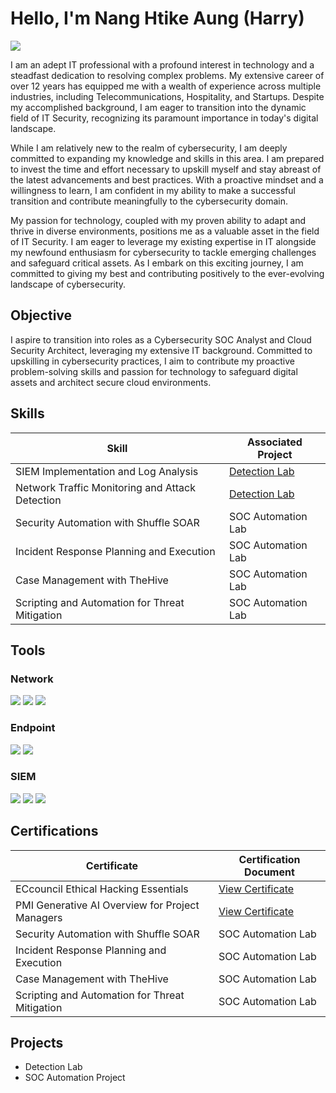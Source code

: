 # Hello, I'm Nang Htike Aung (Harry)
<a href="https://linkedin.com/in/nanghtikeaung"><img src="https://img.shields.io/badge/-LinkedIn-0072b1?&style=for-the-badge&logo=linkedin&logoColor=white" /></a>

I am an adept IT professional with a profound interest in technology and a steadfast dedication to resolving complex problems. My extensive career of over 12 years has equipped me with a wealth of experience across multiple industries, including Telecommunications, Hospitality, and Startups. Despite my accomplished background, I am eager to transition into the dynamic field of IT Security, recognizing its paramount importance in today's digital landscape.

While I am relatively new to the realm of cybersecurity, I am deeply committed to expanding my knowledge and skills in this area. I am prepared to invest the time and effort necessary to upskill myself and stay abreast of the latest advancements and best practices. With a proactive mindset and a willingness to learn, I am confident in my ability to make a successful transition and contribute meaningfully to the cybersecurity domain.

My passion for technology, coupled with my proven ability to adapt and thrive in diverse environments, positions me as a valuable asset in the field of IT Security. I am eager to leverage my existing expertise in IT alongside my newfound enthusiasm for cybersecurity to tackle emerging challenges and safeguard critical assets. As I embark on this exciting journey, I am committed to giving my best and contributing positively to the ever-evolving landscape of cybersecurity.

## Objective

I aspire to transition into roles as a Cybersecurity SOC Analyst and Cloud Security Architect, leveraging my extensive IT background. Committed to upskilling in cybersecurity practices, I aim to contribute my proactive problem-solving skills and passion for technology to safeguard digital assets and architect secure cloud environments.

## Skills

| Skill                                         | Associated Project         |
|-----------------------------------------------|----------------------------|
| SIEM Implementation and Log Analysis          | <a href="https://google.com">Detection Lab</a>|
| Network Traffic Monitoring and Attack Detection | <a href="https://google.com">Detection Lab</a>|
| Security Automation with Shuffle SOAR         | SOC Automation Lab|
| Incident Response Planning and Execution      | SOC Automation Lab|
| Case Management with TheHive                  | SOC Automation Lab|
| Scripting and Automation for Threat Mitigation | SOC Automation Lab|

## Tools

### Network
<div>
    <img src="https://img.shields.io/badge/-Wireshark-1679A7?&style=for-the-badge&logo=Wireshark&logoColor=white" />
    <img src="https://img.shields.io/badge/-Suricata-EF3B2D?&style=for-the-badge&logo=Suricata&logoColor=white" />
    <img src="https://img.shields.io/badge/-Zeek-777BB4?&style=for-the-badge&logo=Zeek&logoColor=white" />
</div>

### Endpoint
<div>
    <img src="https://img.shields.io/badge/-Microsoft_Defender_for_Endpoint-00A4EF?&style=for-the-badge&logo=Microsoft&logoColor=white" />
    <img src="https://img.shields.io/badge/-Velociraptor-4B275F?&style=for-the-badge&logo=Velociraptor&logoColor=white" />
</div>

### SIEM
<div>
    <img src="https://img.shields.io/badge/-Microsoft_Sentinel-0078D4?&style=for-the-badge&logo=Microsoft&logoColor=white" />
    <img src="https://img.shields.io/badge/-Splunk-000000?&style=for-the-badge&logo=Splunk&logoColor=white" />
    <img src="https://img.shields.io/badge/-Elastic-005571?&style=for-the-badge&logo=Elastic&logoColor=white" />
</div>

## Certifications

| Certificate                                         | Certification Document         |
|-----------------------------------------------|----------------------------|
| ECcouncil Ethical Hacking Essentials       | <a href="Certificates/759ca463-526c-4277-8f57-6e46978aafbf.png">View Certificate</a>|
| PMI Generative AI Overview for Project Managers | <a href="https://www.credly.com/badges/b5271713-9955-46ff-a851-bcf6c2604fa3/public_url">View Certificate</a>|
| Security Automation with Shuffle SOAR         | SOC Automation Lab|
| Incident Response Planning and Execution      | SOC Automation Lab|
| Case Management with TheHive                  | SOC Automation Lab|
| Scripting and Automation for Threat Mitigation | SOC Automation Lab|

## Projects
- Detection Lab
- SOC Automation Project

